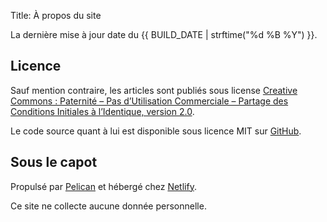 Title: À propos du site

La dernière mise à jour date du {{ BUILD_DATE | strftime("%d %B %Y") }}.

## Licence

Sauf mention contraire, les articles sont publiés sous license [Creative Commons : Paternité – Pas d’Utilisation Commerciale – Partage des Conditions Initiales à l’Identique, version 2.0](http://creativecommons.org/licenses/by-nc-sa/2.0/fr/legalcode).

Le code source quant à lui est disponible sous licence MIT sur [GitHub](https://github.com/mlcdf/www).

## Sous le capot

Propulsé par [Pelican](https://docs.getpelican.com/en/latest/index.html) et hébergé chez [Netlify](https://www.netlify.com/).

Ce site ne collecte aucune donnée personnelle.
